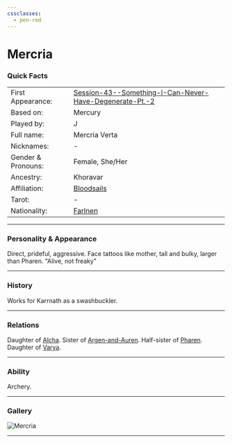 ```yaml
---
cssclasses:
  - pen-red
---
```

# Mercria
### Quick Facts

|                    |                                                                                                                                                |
| ------------------ | ---------------------------------------------------------------------------------------------------------------------------------------------- |
| First Appearance:  | [Session-43--Something-I-Can-Never-Have-Degenerate-Pt.-2](../../-Session-Notes/Session-43--Something-I-Can-Never-Have-Degenerate-Pt.-2.md) |
| Based on:          | Mercury                                                                                                                                        |
| Played by:         | J                                                                                                                                              |
| Full name:         | Mercria Verta                                                                                                                                  |
| Nicknames:         | -                                                                                                                                              |
| Gender & Pronouns: | Female, She/Her                                                                                                                                |
| Ancestry:          | Khoravar                                                                                                                                       |
| Affiliation:       | [Bloodsails](../../-Groups/Bloodsails.md)                                                                                                      |
| Tarot:             | -                                                                                                                                              |
| Nationality:       | [Farlnen](../../-Locations--Planes/Farlnen.md)                                                                                                 |
***
### Personality & Appearance
Direct, prideful, aggressive. Face tattoos like mother, tall and bulky, larger than Pharen.
"Alive, not freaky"

***
### History
Works for Karrnath as a swashbuckler.

***
### Relations
Daughter of [Alcha](Alcha.md).
Sister of [Argen-and-Auren](Argen-and-Auren.md).
Half-sister of [Pharen](../Pharen.md).
Daughter of [Varya](Varya.md).


***
### Ability
Archery.

***
### Gallery

![Mercria](../../../../../../99%20-%20META/attachments/Mercria.png)

***
